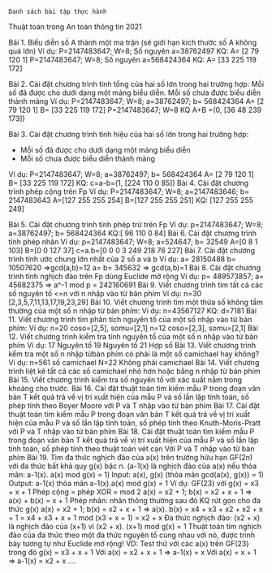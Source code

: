 	Danh sách bài tập thực hành 
Thuật toán trong An toàn thông tin 2021

Bài 1. Biểu diễn số A thành một ma trận (sẽ giới hạn kích thước số A không quá lớn)
Ví dụ: 
P=2147483647; W=8; Số nguyên a=38762497
KQ: A= [2    79   120     1]
P=2147483647; W=8; Số nguyên a=568424364
KQ: A= [33   225   119   172]

Bài 2. Cài đặt chương trình tính tổng của hai số lớn trong hai trường hợp:
Mỗi số đã được cho dưới dạng một mảng biểu diễn. 
Mỗi số chưa được biểu diễn thành mảng
Ví dụ: 
P=2147483647; W=8; a=38762497; b= 568424364
A= [2    79   120     1]
B= [33   225   119   172]
P=2147483647; W=8
KQ A+B =(0, [36    48   239   173])

Bài 3. Cài đặt chương trình tính hiệu của hai số lớn trong hai trường hợp:
- Mỗi số đã được cho dưới dạng một mảng biểu diễn
- Mỗi số chưa được biểu diễn thành mảng

Ví dụ:
 P=2147483647; W=8; a=38762497; b= 568424364
A= [2    79   120     1]
B= [33   225   119   172]
KQ: c=a-b=(1, [224   110     0    85])
Bài 4. Cài đặt chương trình phép cộng trên Fp
Ví dụ: P=2147483647; W=8; a=2147483646; b= 2147483643
A=[127   255   255   254]
B=[127   255   255   251]
KQ: [127   255   255   249]

Bài 5. Cài đặt chương trình tính phép trừ trên Fp
Ví dụ: p=2147483647; W=8; a=38762497; b= 568424364
KQ:[ 96   110     0    84]
Bài 6. Cài đặt chương trình tính phép nhân
Ví dụ: p=2147483647; W=8; a=524647; b= 32549
A=[0	 8	1     103]
B=[0	0	127	37]
c=a.b=[0	0	0	3	249	218	76	227]
Bài 7. Cài đặt chương trình  tính ước chung lớn nhất của 2 số a và b
Ví dụ: 	a= 28150488 b= 10507620 =>gcd(a,b)=12
a= b=	345632 => gcd(a,b)=1
Bài 8. Cài đặt chương trình tính nghịch đảo trên Fp dùng Euclide mở rộng
Ví dụ: p= 489573857; a= 45682375  => a^-1 mod p = 242160691
Bài 9. Viết chương trình tìm tất cả các số nguyên tố <=n với n nhập vào từ bàn phím 
Ví dụ: n=30  [2,3,5,7,11,13,17,19,23,29]
Bài 10. Viết chương trình tìm một thừa số không tầm thường của một số n nhập từ bàn phím:
Ví dụ: n=43567127  KQ: d=7181
Bài 11. Viết chương trình tìm phân tích nguyên tố của một số nhập vào từ bàn phím:
Ví dụ: 	n=20  coso=[2,5], somu=[2,1]
n=12   coso=[2,3], somu=[2,1]
Bài 12. Viết chương trình kiểm tra tính nguyên tố của một số n nhập vào từ bàn phím
Ví dụ: 	17  Nguyên tố
19  Nguyên tố
21  Hợp số
Bài 13. Viết chương trình kểm tra một số n nhập từbàn phím có phải là một số camichael hay không?
Ví dụ: 	n=561  số camichael
		N=22  Không phải camichael
Bài 14. Viết chương trình liệt kê tất cả các số camichael nhỏ hơn hoặc bằng n nhập từ bàn phím
Bài 15. Viết chương trình kiểm tra số nguyên tố với xác suất nằm trong khoảng cho trước.
Bài 16. Cài đặt thuật toán tìm kiếm mẫu P trong đoạn văn bản T kết quả trả về vị trí xuất hiện của mẫu P và số lần lặp tính toán, số phép tính theo Boyer Moore với P và T nhập vào từ bàn phím
Bài 17. Cài đặt thuật toán tìm kiếm mẫu P trong đoạn văn bản T kết quả trả về vị trí xuất hiện của mẫu P và số lần lặp tính toán, số phép tính theo Knuth-Moris-Pratt với P và T nhập vào từ bàn phím
Bài 18. Cài đặt thuật toán tìm kiếm mẫu P trong đoạn văn bản T kết quả trả về vị trí xuất hiện của mẫu P và số lần lặp tính toán, số phép tính theo thuật toán vét cạn Với P và T nhập vào từ bàn phím
Bài 19. Tìm đa thức nghịch đảo của a(x) trên trường hữu hạn GF(2n) với đa thức bất khả quy g(x) bậc n. (a-1(x) là nghịch đảo của a(x) nếu thỏa mãn: a-1(x). a(x) mod g(x) = 1)
Input: a(x), g(x) (thỏa mãn gcd(a(x), g(x)) = 1)
Output: a-1(x) thỏa mãn a-1(x).a(x) mod g(x) = 1
Ví dụ: GF(23) với g(x) = x3 + x + 1
Phép cộng = phép XOR = mod 2
a(x) = x2 + 1; b(x) = x2 + x + 1 => a(x) + b(x) = x + 1
Phép nhân: nhân thông thường sau đó KQ rút gọn cho đa thức g(x)
a(x) = x2 + 1; b(x) = x2 + x + 1 
=> a(x). b(x) = x4 + x3 + x2 + x2 + x + 1 
                      = x4 + x3 + x + 1 mod (x3 + x + 1)
                      = x2 + x
Đa thức nghịch đảo: (x2 + x) là nghịch đảo của (x+1) vì 
(x2 + x). (x+1) mod g(x) = 1
Thuật toán tìm nghịch đảo của đa thức theo một đa thức nguyên tố cùng nhau với nó, được trình bày tương tự như Euclide mở rộng!
VD: Test thử với các a(x) trên GF(23) trong đó g(x) = x3 + x + 1
Với a(x) = x2 + x + 1 => a-1(x) = x
Với a(x) = x + 1 => a-1(x) = x2 + x
….


